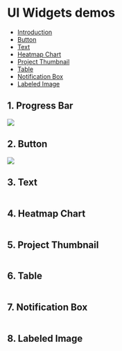 # UI Widgets demos

- [Introduction](#1-progress-bar)
- [Button](#2-button)
- [Text](#3-text)
- [Heatmap Chart](#4-heatmap-chart)
- [Project Thumbnail](#5-project-thumbnail)
- [Table](#6-table)
- [Notification Box](#7-notification-box)
- [Labeled Image](#8-labeled-image)

## 1. Progress Bar

<img src="https://user-images.githubusercontent.com/48913536/184925928-c035b6bd-6716-4080-9fac-d01967b01126.png">

## 2. Button

<img src="https://user-images.githubusercontent.com/48913536/184925932-732c1efe-6db1-421b-a91d-8ae73926dc57.png">

 ## 3. Text

<img src="">

 ## 4. Heatmap Chart

<img src="">

 ## 5. Project Thumbnail

<img src="">

 ## 6. Table

<img src="">

 ## 7. Notification Box

<img src="">

 ## 8. Labeled Image

<img src="">
